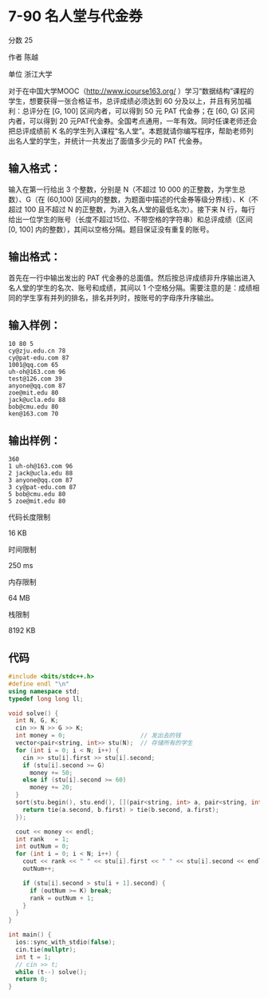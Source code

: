 # **7-90 名人堂与代金券**

分数 25

作者 陈越

单位 浙江大学

对于在中国大学MOOC（http://www.icourse163.org/ ）学习“数据结构”课程的学生，想要获得一张合格证书，总评成绩必须达到 60 分及以上，并且有另加福利：总评分在 [G, 100] 区间内者，可以得到 50 元 PAT 代金券；在 [60, G) 区间内者，可以得到 20 元PAT代金券。全国考点通用，一年有效。同时任课老师还会把总评成绩前 K 名的学生列入课程“名人堂”。本题就请你编写程序，帮助老师列出名人堂的学生，并统计一共发出了面值多少元的 PAT 代金券。

## 输入格式：

输入在第一行给出 3 个整数，分别是 N（不超过 10 000 的正整数，为学生总数）、G（在 (60,100) 区间内的整数，为题面中描述的代金券等级分界线）、K（不超过 100 且不超过 N 的正整数，为进入名人堂的最低名次）。接下来 N 行，每行给出一位学生的账号（长度不超过15位、不带空格的字符串）和总评成绩（区间 [0, 100] 内的整数），其间以空格分隔。题目保证没有重复的账号。

## 输出格式：

首先在一行中输出发出的 PAT 代金券的总面值。然后按总评成绩非升序输出进入名人堂的学生的名次、账号和成绩，其间以 1 个空格分隔。需要注意的是：成绩相同的学生享有并列的排名，排名并列时，按账号的字母序升序输出。

## 输入样例：

```in
10 80 5
cy@zju.edu.cn 78
cy@pat-edu.com 87
1001@qq.com 65
uh-oh@163.com 96
test@126.com 39
anyone@qq.com 87
zoe@mit.edu 80
jack@ucla.edu 88
bob@cmu.edu 80
ken@163.com 70
```

## 输出样例：

```out
360
1 uh-oh@163.com 96
2 jack@ucla.edu 88
3 anyone@qq.com 87
3 cy@pat-edu.com 87
5 bob@cmu.edu 80
5 zoe@mit.edu 80
```

代码长度限制

16 KB

时间限制

250 ms

内存限制

64 MB

栈限制

8192 KB

## 代码

```cpp
#include <bits/stdc++.h>
#define endl "\n"
using namespace std;
typedef long long ll;

void solve() {
  int N, G, K;
  cin >> N >> G >> K;
  int money = 0;                     // 发出去的钱
  vector<pair<string, int>> stu(N);  // 存储所有的学生
  for (int i = 0; i < N; i++) {
    cin >> stu[i].first >> stu[i].second;
    if (stu[i].second >= G)
      money += 50;
    else if (stu[i].second >= 60)
      money += 20;
  }
  sort(stu.begin(), stu.end(), [](pair<string, int> a, pair<string, int> b) {
    return tie(a.second, b.first) > tie(b.second, a.first);
  });

  cout << money << endl;
  int rank   = 1;
  int outNum = 0;
  for (int i = 0; i < N; i++) {
    cout << rank << " " << stu[i].first << " " << stu[i].second << endl;
    outNum++;

    if (stu[i].second > stu[i + 1].second) {
      if (outNum >= K) break;
      rank = outNum + 1;
    }
  }
}

int main() {
  ios::sync_with_stdio(false);
  cin.tie(nullptr);
  int t = 1;
  // cin >> t;
  while (t--) solve();
  return 0;
}
```

